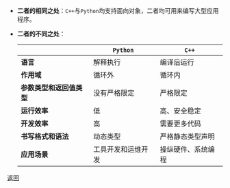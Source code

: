 - **二者的相同之处**：`C++`与`Python`均支持面向对象，二者均可用来编写大型应用程序。
- **二者的不同之处**：
	
	|| **`Python`** | **`C++`**
	| - | - | -
	| **语言** | 解释执行 | 编译后运行
	| **作用域** | 循环外 | 循环内
	| **参数类型和返回值类型** | 没有严格限定 | 严格限定
	| **运行效率** | 低 | 高、安全稳定
	| **开发效率** | 高 | 需要更多代码
	| **书写格式和语法** | 动态类型 | 严格静态类型声明
	| **应用场景** | 工具开发和运维开发 | 操纵硬件、系统编程

[返回](C++语言对比/readme)